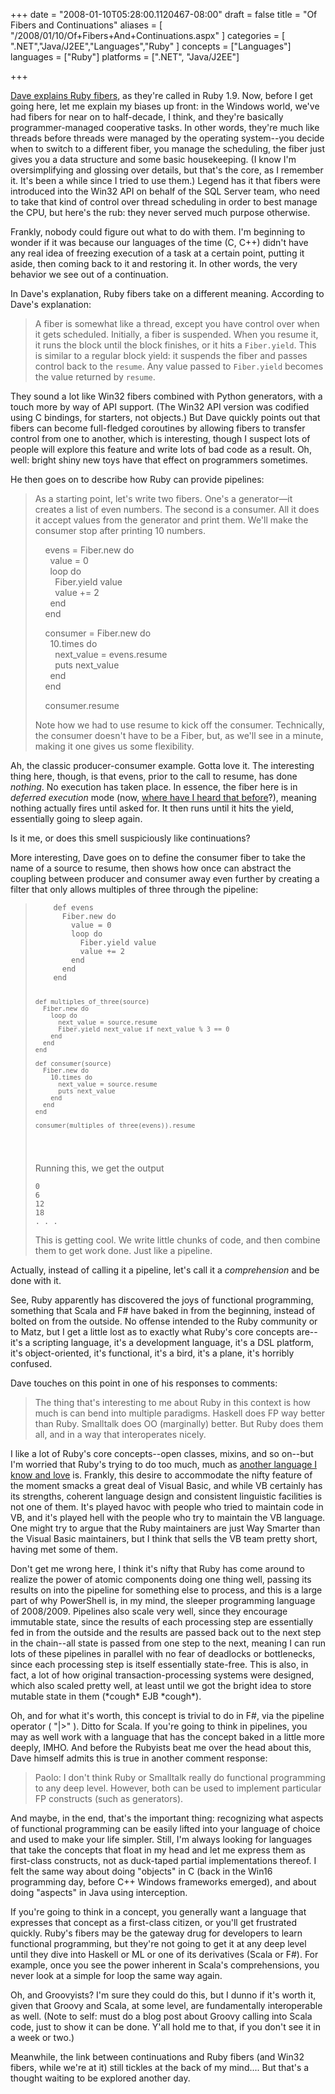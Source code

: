 +++
date = "2008-01-10T05:28:00.1120467-08:00"
draft = false
title = "Of Fibers and Continuations"
aliases = [
	"/2008/01/10/Of+Fibers+And+Continuations.aspx"
]
categories = [
	".NET","Java/J2EE","Languages","Ruby"
]
concepts = ["Languages"]
languages = ["Ruby"]
platforms = [".NET", "Java/J2EE"]
 
+++
<p><a href="http://pragdave.blogs.pragprog.com/pragdave/2007/12/pipelines-using.html">Dave explains Ruby fibers</a>, as they're called in Ruby 1.9. Now, before I get going here, let me explain my biases up front: in the Windows world, we've had fibers for near on to half-decade, I think, and they're basically programmer-managed cooperative tasks. In other words, they're much like threads before threads were managed by the operating system--you decide when to switch to a different fiber, you manage the scheduling, the fiber just gives you a data structure and some basic housekeeping. (I know I'm oversimplifying and glossing over details, but that's the core, as I remember it. It's been a while since I tried to use them.) Legend has it that fibers were introduced into the Win32 API on behalf of the SQL Server team, who need to take that kind of control over thread scheduling in order to best manage the CPU, but here's the rub: they never served much purpose otherwise.</p> <p>Frankly, nobody could figure out what to do with them. I'm beginning to wonder if it was because our languages of the time (C, C++) didn't have any real idea of freezing execution of a task at a certain point, putting it aside, then coming back to it and restoring it. In other words, the very behavior we see out of a continuation.</p> <p>In Dave's explanation, Ruby fibers take on a different meaning. According to Dave's explanation:</p> <blockquote> <p>A fiber is somewhat like a thread, except you have control over when it gets scheduled. Initially, a fiber is suspended. When you resume it, it runs the block until the block finishes, or it hits a <code>Fiber.yield</code>. This is similar to a regular block yield: it suspends the fiber and passes control back to the <code>resume</code>. Any value passed to <code>Fiber.yield</code> becomes the value returned by <code>resume</code>.</p></blockquote> <p>They sound a lot like Win32 fibers combined with Python generators, with a touch more by way of API support. (The Win32 API version was codified using C bindings, for starters, not objects.) But Dave quickly points out that fibers can become full-fledged coroutines by allowing fibers to transfer control from one to another, which is interesting, though I suspect lots of people will explore this feature and write lots of bad code as a result. Oh, well: bright shiny new toys have that effect on programmers sometimes.</p> <p>He then goes on to describe how Ruby can provide pipelines:</p> <blockquote> <p>As a starting point, let's write two fibers. One's a generator—it creates a list of even numbers. The second is a consumer. All it does it accept values from the generator and print them. We'll make the consumer stop after printing 10 numbers.  <p>&nbsp;&nbsp;&nbsp; evens = Fiber.new do<br>&nbsp;&nbsp;&nbsp;&nbsp;&nbsp; value = 0<br>&nbsp;&nbsp;&nbsp;&nbsp;&nbsp; loop do<br>&nbsp;&nbsp;&nbsp;&nbsp;&nbsp;&nbsp;&nbsp; Fiber.yield value<br>&nbsp;&nbsp;&nbsp;&nbsp;&nbsp;&nbsp;&nbsp; value += 2<br>&nbsp;&nbsp;&nbsp;&nbsp;&nbsp; end<br>&nbsp;&nbsp;&nbsp; end  <p>&nbsp;&nbsp;&nbsp; consumer = Fiber.new do<br>&nbsp;&nbsp;&nbsp;&nbsp;&nbsp; 10.times do<br>&nbsp;&nbsp;&nbsp;&nbsp;&nbsp;&nbsp;&nbsp; next_value = evens.resume<br>&nbsp;&nbsp;&nbsp;&nbsp;&nbsp;&nbsp;&nbsp; puts next_value<br>&nbsp;&nbsp;&nbsp;&nbsp;&nbsp; end<br>&nbsp;&nbsp;&nbsp; end  <p>&nbsp;&nbsp;&nbsp; consumer.resume  <p>Note how we had to use resume to kick off the consumer. Technically, the consumer doesn't have to be a Fiber, but, as we'll see in a minute, making it one gives us some flexibility.</p></blockquote> <p>Ah, the classic producer-consumer example. Gotta love it. The interesting thing here, though, is that evens, prior to the call to resume, has done <em>nothing</em>. No execution has taken place. In essence, the fiber here is in <em>deferred execution</em> mode (now, <a href="http://blogs.msdn.com/charlie/archive/2007/12/09/deferred-execution.aspx">where have I heard that before</a>?), meaning nothing actually fires until asked for. It then runs until it hits the yield, essentially going to sleep again.</p> <p>Is it me, or does this smell suspiciously like continuations?</p> <p>More interesting, Dave goes on to define the consumer fiber to take the name of a source to resume, then shows how once can abstract the coupling between producer and consumer away even further by creating a filter that only allows multiples of three through the pipeline:</p> <blockquote><pre><code>    def evens
      Fiber.new do
        value = 0
        loop do
          Fiber.yield value
          value += 2
        end
      end
    end

    def multiples_of_three(source)
      Fiber.new do
        loop do
          next_value = source.resume
          Fiber.yield next_value if next_value % 3 == 0
        end
      end
    end

    def consumer(source)
      Fiber.new do
        10.times do
          next_value = source.resume
          puts next_value
        end
      end
    end

    consumer(multiples_of_three(evens)).resume
</code></pre>
<p>Running this, we get the output<pre><code>0
6
12
18
. . .
</code></pre>
<p>This is getting cool. We write little chunks of code, and then combine them to get work done. Just like a pipeline.</p></blockquote>
<p>Actually, instead of calling it a pipeline, let's call it a <em>comprehension</em> and be done with it.</p>
<p>See, Ruby apparently has discovered the joys of functional programming, something that Scala and F# have baked in from the beginning, instead of bolted on from the outside. No offense intended to the Ruby community or to Matz, but I get a little lost as to exactly what Ruby's core concepts are--it's a scripting language, it's a development language, it's a DSL platform, it's object-oriented, it's functional, it's a bird, it's a plane, it's horribly confused.</p>
<p>Dave touches on this point in one of his responses to comments:</p>
<blockquote>
<p>The thing that's interesting to me about Ruby in this context is how much is can bend into multiple paradigms. Haskell does FP way better than Ruby. Smalltalk does OO (marginally) better. But Ruby does them all, and in a way that interoperates nicely.</p></blockquote>
<p>I like a lot of Ruby's core concepts--open classes, mixins, and so on--but I'm worried that Ruby's trying to do too much, much as <a href="http://java.sun.com">another language I know and love</a> is. Frankly, this desire to accommodate the nifty feature of the moment smacks a great deal of Visual Basic, and while VB certainly has its strengths, coherent language design and consistent linguistic facilities is not one of them. It's played havoc with people who tried to maintain code in VB, and it's played hell with the people who try to maintain the VB language. One might try to argue that the Ruby maintainers are just Way Smarter than the Visual Basic maintainers, but I think that sells the VB team pretty short, having met some of them.</p>
<p>Don't get me wrong here, I think it's nifty that Ruby has come around to realize the power of atomic components doing one thing well, passing its results on into the pipeline for something else to process, and this is a large part of why PowerShell is, in my mind, the sleeper programming language of 2008/2009. Pipelines also scale very well, since they encourage immutable state, since the results of each processing step are essentially fed in from the outside and the results are passed back out to the next step in the chain--all state is passed from one step to the next, meaning I can run lots of these pipelines in parallel with no fear of deadlocks or bottlenecks, since each processing step is itself essentially state-free. This is also, in fact, a lot of how original transaction-processing systems were designed, which also scaled pretty well, at least until we got the bright idea to store mutable state in them (*cough* EJB *cough*).</p>
<p>Oh, and for what it's worth, this concept is trivial to do in F#, via the pipeline operator ( "|&gt;" ). Ditto for Scala. If you're going to think in pipelines, you may as well work with a language that has the concept baked in a little more deeply, IMHO. And before the Rubyists beat me over the head about this, Dave himself admits this is true in another comment response:</p>
<blockquote>
<p>Paolo: I don't think Ruby or Smalltalk really do functional programming to any deep level. However, both can be used to implement particular FP constructs (such as generators).</p></blockquote>
<p>And maybe, in the end, that's the important thing: recognizing what aspects of functional programming can be easily lifted into your language of choice and used to make your life simpler. Still, I'm always looking for languages that take the concepts that float in my head and let me express them as first-class constructs, not as duck-taped partial implementations thereof. I felt the same way about doing "objects" in C (back in the Win16 programming day, before C++ Windows frameworks emerged), and about doing "aspects" in Java using interception.</p>
<p>If you're going to think in a concept, you generally want a language that expresses that concept as a first-class citizen, or you'll get frustrated quickly. Ruby's fibers may be the gateway drug for developers to learn functional programming, but they're not going to get it at any deep level until they dive into Haskell or ML or one of its derivatives (Scala or F#). For example, once you see the power inherent in Scala's comprehensions, you never look at a simple for loop the same way again.</p>
<p>Oh, and Groovyists? I'm sure they could do this, but I dunno if it's worth it, given that Groovy and Scala, at some level, are fundamentally interoperable as well. (Note to self: must do a blog post about Groovy calling into Scala code, just to show it can be done. Y'all hold me to that, if you don't see it in a week or two.)</p>
<p>Meanwhile, the link between continuations and Ruby fibers (and Win32 fibers, while we're at it) still tickles at the back of my mind.... But that's a thought waiting to be explored another day.</p>
 
